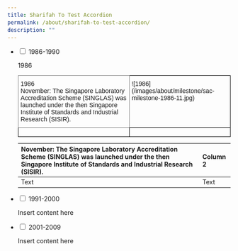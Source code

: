 ```yaml
---
title: Sharifah To Test Accordion
permalink: /about/sharifah-to-test-accordion/
description: ""
---
```

<ul class="jekyllcodex_accordion">  
  
<li><input type="checkbox" id="accordion1">  
<label for="accordion1">1986-1990</label><div>  
<p>1986
	<style type="text/css">
.tg  {border-collapse:collapse;border-spacing:0;}
.tg td{border-color:black;border-style:solid;border-width:1px;font-family:Arial, sans-serif;font-size:14px;
  overflow:hidden;padding:10px 5px;word-break:normal;}
.tg th{border-color:black;border-style:solid;border-width:1px;font-family:Arial, sans-serif;font-size:14px;
  font-weight:normal;overflow:hidden;padding:10px 5px;word-break:normal;}
.tg .tg-0pky{border-color:inherit;text-align:left;vertical-align:top}
.tg .tg-0lax{text-align:left;vertical-align:top}
</style>
<table class="tg">
<thead>
  <tr>
    <th class="tg-0pky">1986<br>November: The Singapore Laboratory Accreditation Scheme (SINGLAS) was launched under the then Singapore Institute of Standards and Industrial Research (SISIR).</th>
    <th class="tg-0lax">![1986](/images/about/milestone/sac-milestone-1986-11.jpg)</th>
  </tr>
</thead>
<tbody>
  <tr>
    <td class="tg-0lax"></td>
    <td class="tg-0lax"></td>
  </tr>
</tbody>
</table>

| **November:**&nbsp;The Singapore Laboratory Accreditation Scheme (SINGLAS) was launched under the then Singapore Institute of Standards and Industrial Research (SISIR). | Column 2 | 
| -------- | -------- | 
| Text     | Text     | 

</p>  
</div></li>  
  
<li><input type="checkbox" id="accordion2">  
<label for="accordion2">1991-2000</label><div>  
<p>Insert content here</p>  
</div></li>  
  
<li><input type="checkbox" id="accordion3">  
<label for="accordion3">2001-2009</label><div>  
<p>Insert content here</p>  
</div></li>  
  
</ul>